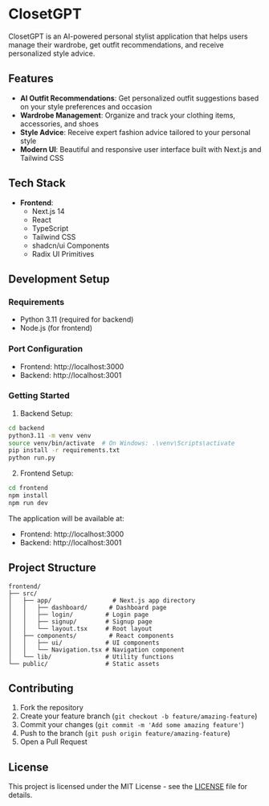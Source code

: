 # ClosetGPT

ClosetGPT is an AI-powered personal stylist application that helps users manage their wardrobe, get outfit recommendations, and receive personalized style advice.

## Features

- **AI Outfit Recommendations**: Get personalized outfit suggestions based on your style preferences and occasion
- **Wardrobe Management**: Organize and track your clothing items, accessories, and shoes
- **Style Advice**: Receive expert fashion advice tailored to your personal style
- **Modern UI**: Beautiful and responsive user interface built with Next.js and Tailwind CSS

## Tech Stack

- **Frontend**:
  - Next.js 14
  - React
  - TypeScript
  - Tailwind CSS
  - shadcn/ui Components
  - Radix UI Primitives

## Development Setup

### Requirements
- Python 3.11 (required for backend)
- Node.js (for frontend)

### Port Configuration
- Frontend: http://localhost:3000
- Backend: http://localhost:3001

### Getting Started

1. Backend Setup:
```bash
cd backend
python3.11 -m venv venv
source venv/bin/activate  # On Windows: .\venv\Scripts\activate
pip install -r requirements.txt
python run.py
```

2. Frontend Setup:
```bash
cd frontend
npm install
npm run dev
```

The application will be available at:
- Frontend: http://localhost:3000
- Backend: http://localhost:3001

## Project Structure

```
frontend/
├── src/
│   ├── app/                 # Next.js app directory
│   │   ├── dashboard/      # Dashboard page
│   │   ├── login/         # Login page
│   │   ├── signup/        # Signup page
│   │   └── layout.tsx     # Root layout
│   ├── components/         # React components
│   │   ├── ui/            # UI components
│   │   └── Navigation.tsx # Navigation component
│   └── lib/               # Utility functions
└── public/                # Static assets
```

## Contributing

1. Fork the repository
2. Create your feature branch (`git checkout -b feature/amazing-feature`)
3. Commit your changes (`git commit -m 'Add some amazing feature'`)
4. Push to the branch (`git push origin feature/amazing-feature`)
5. Open a Pull Request

## License

This project is licensed under the MIT License - see the [LICENSE](LICENSE) file for details. 